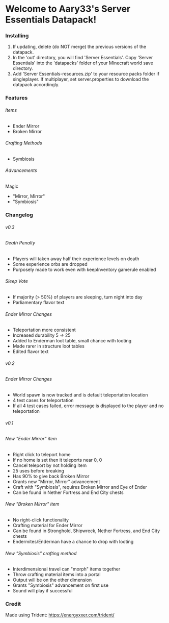 # Welcome to Aary33's Server Essentials Datapack!

### Installing
1. If updating, delete (do NOT merge) the previous versions of the datapack.
2. In the 'out' directory, you will find 'Server Essentials'. Copy 'Server Essentials' into the 'datapacks' folder of your Minecraft world save directory.
3. Add 'Server Essentials-resources.zip' to your resource packs folder if singleplayer. If multiplayer, set server.properties to download the datapack accordingly.
### Features
###### Items
- Ender Mirror
- Broken Mirror
###### Crafting Methods
- Symbiosis
###### Advancements
Magic
- "Mirror, Mirror"
- "Symbiosis"

### Changelog

###### v0.3
###### Death Penalty
- Players will taken away half their experience levels on death
- Some experience orbs are dropped
- Purposely made to work even with keepInventory gamerule enabled

###### Sleep Vote
- If majority (> 50%) of players are sleeping, turn night into day
- Parliamentary flavor text 

###### Ender Mirror Changes
- Teleportation more consistent
- Increased durability 5 -> 25
- Added to Enderman loot table, small chance with looting
- Made rarer in structure loot tables
- Edited flavor text

###### v0.2
###### Ender Mirror Changes
- World spawn is now tracked and is default teleportation location
- 4 test cases for teleportation
- If all 4 test cases failed, error message is displayed to the player and no teleportation

###### v0.1
###### New "Ender Mirror" item
- Right click to teleport home
- If no home is set then it teleports near 0, 0
- Cancel teleport by not holding item
- 25 uses before breaking
- Has 90% to give back Broken Mirror
- Grants new "Mirror, Mirror" advancement
- Craft with "Symbiosis", requires Broken Mirror and Eye of Ender
- Can be found in Nether Fortress and End City chests
  
###### New "Broken Mirror" item
- No right-click functionality
- Crafting material for Ender Mirror
- Can be found in Stronghold, Shipwreck, Nether Fortress, and End City chests
- Endermites/Enderman have a chance to drop with looting
    
###### New "Symbiosis" crafting method
- Interdimensional travel can "morph" items together
- Throw crafting material items into a portal
- Output will be on the other dimension
- Grants "Symbiosis" advancement on first use
- Sound will play if successful

### Credit
Made using Trident: https://energyxxer.com/trident/
